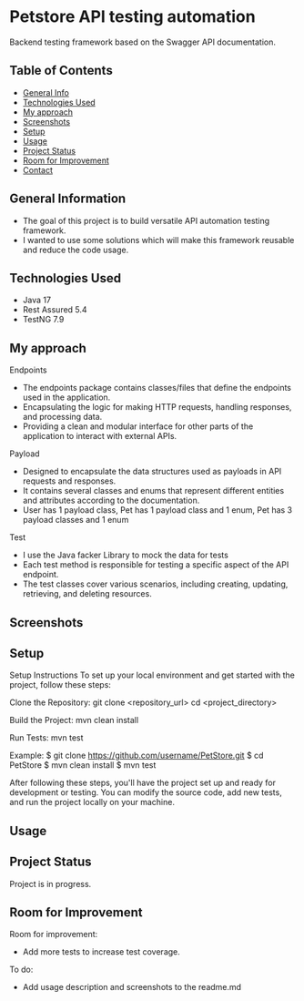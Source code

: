 # Petstore API testing automation
Backend testing framework based on the Swagger API documentation. 

## Table of Contents
* [General Info](#general-information)
* [Technologies Used](#technologies-used)
* [My approach](#my-approach)
* [Screenshots](#screenshots)
* [Setup](#setup)
* [Usage](#usage)
* [Project Status](#project-status)
* [Room for Improvement](#room-for-improvement)
* [Contact](#contact)
<!-- * [License](#license) -->


## General Information
- The goal of this project is to build versatile API automation testing framework.
- I wanted to use some solutions which will make this framework reusable and reduce the code usage. 

## Technologies Used
- Java 17
- Rest Assured 5.4
- TestNG 7.9


## My approach
Endpoints
- The endpoints package contains classes/files that define the endpoints used in the application.
- Encapsulating the logic for making HTTP requests, handling responses, and processing data.
- Providing a clean and modular interface for other parts of the application to interact with external APIs.


Payload
- Designed to encapsulate the data structures used as payloads in API requests and responses.
- It contains several classes and enums that represent different entities and attributes according to the documentation.
- User has 1 payload class, Pet has 1 payload class and 1 enum, Pet has 3 payload classes and 1 enum

  
Test
- I use the Java facker Library to mock the data for tests
- Each test method is responsible for testing a specific aspect of the API endpoint. 
- The test classes cover various scenarios, including creating, updating, retrieving, and deleting resources.

## Screenshots

## Setup
Setup Instructions
To set up your local environment and get started with the project, follow these steps:

Clone the Repository:
git clone <repository_url>
cd <project_directory>

Build the Project:
mvn clean install

Run Tests:
mvn test

Example:
$ git clone https://github.com/username/PetStore.git
$ cd PetStore
$ mvn clean install
$ mvn test

After following these steps, you'll have the project set up and ready for development or testing. You can modify the source code, add new tests, and run the project locally on your machine.

## Usage

## Project Status
Project is in progress.


## Room for Improvement

Room for improvement:
- Add more tests to increase test coverage.

To do:
- Add usage description and screenshots to the readme.md
